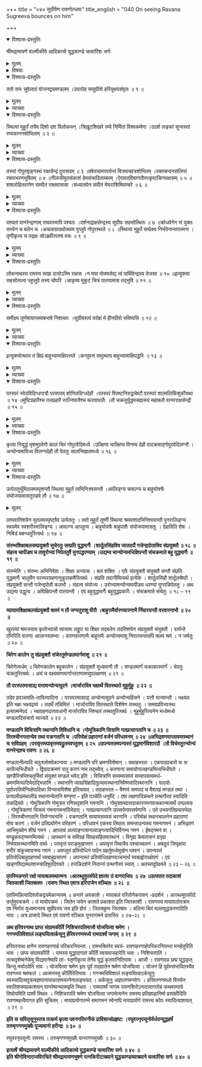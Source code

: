 +++
title = "०४० सुग्रीवेण रावणोत्प्लवः"
title_english = "040 On seeing Ravana Sugreeva bounces on him"

+++

<details open><summary>विश्वास-प्रस्तुतिः</summary>

श्रीमद्रामायणे वाल्मीकीये आदिकाव्ये युद्धकाण्डे चत्वारिंशः सर्गः
</details>

<details><summary>मूलम्</summary>

श्रीमद्रामायणे वाल्मीकीये आदिकाव्ये युद्धकाण्डे चत्वारिंशः सर्गः
</details>

<details><summary>विषयाः</summary>

सुबेला चलस्थित्यालङ्कामवलोकमानेरामे पार्श्वस्थेनसुग्रीवेण लङ्कागोपुरराजोपचारै रामाभिमुखावस्थितरावणावलोकनम् ॥ १ ॥ तथाकोपादुत्प्लवेनरावणनिकटमेत्य तत्किरीट -पातनपूर्वकं तेनसहचिरंनियुद्धकरणम् ॥ २ ॥ तथा श्रान्तेनतेनमायोपक्रमे लाघवात्पुनाराम -पार्श्वगमनम् ॥ ३ ॥

</details>

<details open><summary>विश्वास-प्रस्तुतिः</summary>

ततो रामः सुवेलाग्रं योजनद्वयमण्डलम् ।उपारोह ससुग्रीवो हरियूथपसंवृतः ॥ १ ॥
</details>

<details><summary>मूलम्</summary>

ततो रामः सुवेलाग्रं योजनद्वयमण्डलम् ।उपारोह ससुग्रीवो हरियूथपसंवृतः ॥ १ ॥
</details>

<details><summary>व्याख्या</summary>

अथ सुग्रीवरावणयोर्द्वन्द्व युद्धकथनं चत्वारिंशे । अत्र प्रथमश्लोकः पूर्वोक्तानुवादः – तत इति ॥ योजनद्वयमण्डलं योजनद्वय विस्तारमण्डलम् ॥ १ ॥
</details>

<details open><summary>विश्वास-प्रस्तुतिः</summary>

स्थित्वा मुहूर्तं तत्रैव दिशो दश विलोकयन् ।त्रिख़ूटशिखरे रम्ये निर्मितां विश्वकर्मणा ।ददर्श लङ्कां सुन्यस्तां रम्यकाननशोभिताम् ॥ २ ॥
</details>

<details><summary>मूलम्</summary>

स्थित्वा मुहूर्तं तत्रैव दिशो दश विलोकयन् ।त्रिख़ूटशिखरे रम्ये निर्मितां विश्वकर्मणा ।ददर्श लङ्कां सुन्यस्तां रम्यकाननशोभिताम् ॥ २ ॥
</details>

<details><summary>व्याख्या</summary>

सुन्यस्तां सुष्ठु निवेशिताम् ॥ २ ॥
</details>

<details open><summary>विश्वास-प्रस्तुतिः</summary>

तस्यां गोपुरशृङ्गस्थं राक्षसेन्द्रं दुरासदम् ॥ ३ ॥श्वेतचामरपर्यन्तं विजयच्छत्रशोभितम् ।रक्तचन्दनसंलिप्तं रक्ताभरणभूषितम् ॥ ४ ॥नीलजीमूतसंकाशं हेमसंचादिताम्बरम् ।ऐरावतविषाणाग्रैरुत्कृष्टकिणवक्षसम् ॥ ५ ॥शशलोहितरागेण सम्वीतं रक्तवाससा ।संध्यातपेन संवीतं मेघराशिमिवाम्बरे ॥ ६ ॥
</details>

<details><summary>मूलम्</summary>

तस्यां गोपुरशृङ्गस्थं राक्षसेन्द्रं दुरासदम् ॥ ३ ॥श्वेतचामरपर्यन्तं विजयच्छत्रशोभितम् ।रक्तचन्दनसंलिप्तं रक्ताभरणभूषितम् ॥ ४ ॥नीलजीमूतसंकाशं हेमसंचादिताम्बरम् ।ऐरावतविषाणाग्रैरुत्कृष्टकिणवक्षसम् ॥ ५ ॥शशलोहितरागेण सम्वीतं रक्तवाससा ।संध्यातपेन संवीतं मेघराशिमिवाम्बरे ॥ ६ ॥
</details>

<details><summary>व्याख्या</summary>

तस्यामित्यादि सार्धश्लोकत्रयमेकान्वयम् ॥ अत्र ददर्शेत्यनुषज्यते । श्वेते चामरे पर्यन्ते पार्श्वद्वये यस्य स श्वेतचामर पर्यन्तः । उभयतो वीज्यमानचामर इत्यर्थः । विजयच्छत्रं विजयसूचकछत्रं । रत्नाभरणं पद्मरागाभरणं । हेमसंछादिताम्बरं तत्र तत्र सुवर्णचित्राम्बरं । सुवर्णसूत्रिताम्बरमिति वार्थः । उत्कृष्टकिणवक्षसं उपपादितकिणवक्षसं । उत्कृष्टस्य उल्लिखितस्य किणः वक्षसि यस्य स तथेति वार्थः । शशलोहितरागेण शशरुधिरसमानरागेण । रक्तशब्दविवरणमिदं । रक्तवाससा उत्तरीयेण । संवीतं परिवीतम् ॥ ३ – ६ ॥
</details>

<details open><summary>विश्वास-प्रस्तुतिः</summary>

पश्यतां वानरेन्द्राणाम् राघवस्यापि पश्यतः ।दर्शनाद्राक्षसेन्द्रस्य सुग्रीवः सहसोत्थितः ॥ ७ ॥क्रोधवेगेन सं युक्तः सत्त्वेन च बलेन च ।अचलाग्रादथोत्थाय पुप्लुवे गोपुरस्थले ॥ ८ ॥स्थित्वा मुहूर्तं सम्प्रेक्ष्य निर्भयेनान्तरात्मना ।तृणीकृत्य च तद्रक्षः सोऽब्रवीत्परुषं वचः ॥ ९ ॥
</details>

<details><summary>मूलम्</summary>

पश्यतां वानरेन्द्राणाम् राघवस्यापि पश्यतः ।दर्शनाद्राक्षसेन्द्रस्य सुग्रीवः सहसोत्थितः ॥ ७ ॥क्रोधवेगेन सं युक्तः सत्त्वेन च बलेन च ।अचलाग्रादथोत्थाय पुप्लुवे गोपुरस्थले ॥ ८ ॥स्थित्वा मुहूर्तं सम्प्रेक्ष्य निर्भयेनान्तरात्मना ।तृणीकृत्य च तद्रक्षः सोऽब्रवीत्परुषं वचः ॥ ९ ॥
</details>

<details><summary>व्याख्या</summary>

हतं च रावणं संख्ये दर्शनादवधारय इति रामसन्निधौ पूर्वं प्रतिज्ञातमर्थं साधयितुमुत्थितः सुग्रीवइत्याहपश्यतामित्यादिना ॥ पश्यतामित्यनादरे षष्ठी । अत्रानादरणमनुक्त्वा गमनं । सप्तम्यर्थेषष्ठीना । दर्शनात् दर्शनमात्रात् । क्रोधवेगेन कथं मत्स्स्वामिनोग्रे स्वयं राजोपचारेण तिष्ठति दुरात्मेति कोपातिशयेनेत्यर्थः । सत्त्वेन मनोबलेन । बलेन कायबलेन । पुप्लुवे गोपुरमुद्दिश्येति शेषः ॥ गोपुरस्थले स्थित्वेत्यन्वयः । अन्तरात्मना मनसा ॥ ७ -९ ॥
</details>

<details open><summary>विश्वास-प्रस्तुतिः</summary>

लोकनाथस्य रामस्य सखा दासोऽस्मि राक्षस ।न मया मोक्यसेद्य त्वं पार्थिवेन्द्रस्य तेजसा ॥ १० ॥इत्युक्त्वा सहसोत्पत्य प्लुप्लुवे तस्य चोपरि ।आकृष्य मुकुटं चित्रं पातयामास तद्भुवि ॥ ११ ॥
</details>

<details><summary>मूलम्</summary>

लोकनाथस्य रामस्य सखा दासोऽस्मि राक्षस ।न मया मोक्यसेद्य त्वं पार्थिवेन्द्रस्य तेजसा ॥ १० ॥इत्युक्त्वा सहसोत्पत्य प्लुप्लुवे तस्य चोपरि ।आकृष्य मुकुटं चित्रं पातयामास तद्भुवि ॥ ११ ॥
</details>

<details><summary>व्याख्या</summary>

रामाभिप्रायेण सखा वस्तुतो दासोस्मीति भावः । मया मत्तः । औद्धत्यं परिहरति – पार्थिवेन्द्रस्य तेजसेति ॥ १० – ११ ॥
</details>

<details open><summary>विश्वास-प्रस्तुतिः</summary>

समीक्ष्य तूर्णमायान्तमाबभाषे निशाचरः ।सुग्रीवस्त्वं परोक्षं मे हीनग्रीवो भविष्यसि ॥ १२ ॥
</details>

<details><summary>मूलम्</summary>

समीक्ष्य तूर्णमायान्तमाबभाषे निशाचरः ।सुग्रीवस्त्वं परोक्षं मे हीनग्रीवो भविष्यसि ॥ १२ ॥
</details>

<details><summary>व्याख्या</summary>

आयान्तं सुग्रीवमितिशेषः । परोक्षं ममासन्निधाने । त्वं सुग्रीवः शोभनग्रीवः । प्रत्यक्षं तु हीनग्रीवो भविष्यसीत्यर्थः ॥ १२ ॥
</details>

<details open><summary>विश्वास-प्रस्तुतिः</summary>

इत्युक्त्वोत्थाय तं क्षिप्रं बाहुभ्यामाक्षिपत्तले ।कन्तुवत्तं समुत्थाय बाहुभ्यामाक्षिपद्धरिः ॥ १३ ॥
</details>

<details><summary>मूलम्</summary>

इत्युक्त्वोत्थाय तं क्षिप्रं बाहुभ्यामाक्षिपत्तले ।कन्तुवत्तं समुत्थाय बाहुभ्यामाक्षिपद्धरिः ॥ १३ ॥
</details>

<details><summary>व्याख्या</summary>

तले गोपुरतले । आक्षिपत् अपातयत् । कन्तुवत्समुत्थाय कन्तुकवज्झटित्युत्पत्येत्यर्थः ॥ १३ ॥
</details>

<details open><summary>विश्वास-प्रस्तुतिः</summary>

परस्परं स्वेदविदिग्धगात्रौ परस्परम् शोणितदिग्धदेहौ ।परस्परं श्लिष्टनिरुद्धचेष्टौ परस्परं शाल्मलिकिंशुकौयथा ॥ १४ ॥मुष्टिप्रहारैश्च तलप्रहारै ररत्निघातैश्च कराग्रघातैः ।तौ चक्रतुर्युद्धमसह्यरूपं महाबलौ वानरराक्षसेन्द्रौ ॥ १५ ॥
</details>

<details><summary>मूलम्</summary>

परस्परं स्वेदविदिग्धगात्रौ परस्परम् शोणितदिग्धदेहौ ।परस्परं श्लिष्टनिरुद्धचेष्टौ परस्परं शाल्मलिकिंशुकौयथा ॥ १४ ॥मुष्टिप्रहारैश्च तलप्रहारै ररत्निघातैश्च कराग्रघातैः ।तौ चक्रतुर्युद्धमसह्यरूपं महाबलौ वानरराक्षसेन्द्रौ ॥ १५ ॥
</details>

<details><summary>व्याख्या</summary>

परस्परमित्यादि श्लोकद्वयमेकान्वयम् ॥ आरम्भे दृढपरीरम्भेण स्वेद सिक्तगात्रौ । ततः खरतरनखक्षतेन शोणितलिप्त शरीरौ । ततो दृढालिष्टतया निरुद्धचेष्टौ निष्पन्दौ । ततः परस्परत्यागे कुसुमितशाल्मलीकिंशुकाविव स्थितौ । तौ वानरराक्षसेन्द्रौ । मुष्टिप्रहारैः । मुष्टीनां व्यथायां तलप्रहारैः । तत्पीडायां अरनिघातैः निष्कनिष्ठमुष्टियुक्तप्रकोष्ठप्रहारैः । अरत्निस्तु निष्कनिष्ठेन मुष्टिना इत्यमरः । तद्बाधायां कराग्रघातैः । असह्यरूपं अत्यन्तासां । प्रशंसायां रूपप्प्रत्ययः । युद्धं चक्रतुः ॥ १४ – १५ ॥
</details>

<details open><summary>विश्वास-प्रस्तुतिः</summary>

कृत्वा नियुद्धं भृशमुग्रवेगौ कालं चिरं गोपुरवेदिमध्ये ।उत्क्षिप्य चात्क्षिप्य विनम्य देहौ पादक्रमाद्गोपुरवेदिलग्नौ ।अन्योन्यमाविध्य विलग्नदेहौ तौ पेततुः सालनिखातमध्ये ॥ १६ ॥
</details>

<details><summary>मूलम्</summary>

कृत्वा नियुद्धं भृशमुग्रवेगौ कालं चिरं गोपुरवेदिमध्ये ।उत्क्षिप्य चात्क्षिप्य विनम्य देहौ पादक्रमाद्गोपुरवेदिलग्नौ ।अन्योन्यमाविध्य विलग्नदेहौ तौ पेततुः सालनिखातमध्ये ॥ १६ ॥
</details>

<details><summary>व्याख्या</summary>

कृत्वेत्यादिसार्धश्लोक एकान्वयः ॥ नियुद्धं मल्लयुद्धं बाहुयुद्धं वा । नियुद्धं बाहुयुद्धं स्यात् इत्यमरः । गोपुरवेदिमध्ये चिरं कालं नियुद्धं कृत्वा । तत उत्क्षिप्य परस्परमूर्ध्वं क्षिप्त्वा । आक्षिप्य आकृष्य । परस्परंदेहौ विनम्य विनाम्य । पादक्रमात् पादविन्यासविशेषात् । गोपुरवेदिलग्नौ पदात्पदं पश्चाच्चलित्वा पुनर्युद्धार्थमवसरप्रतीक्षतया गोपुरवेदिकायां निश्चलंस्थितावित्यर्थः । आविध्य बाहुभ्यां संवेष्टय । विलग्नदेहौ लिष्टदेहौ सन्तौ । सालनिखातयोः प्राकारपरिखयोर्मध्ये पेततुः ॥ १६ ॥
</details>

<details open><summary>विश्वास-प्रस्तुतिः</summary>

उत्पेततुर्भूमितलमस्पृशन्तौ स्थित्वा मुहूर्तं त्वभिनिःश्वसन्तौ ।आलिङ्ग्य चावल्ग्य च बाहुयोक्त्रैः संयोजयामासतुराहवे तौ ॥ १७ ॥
</details>

<details><summary>मूलम्</summary>

उत्पेततुर्भूमितलमस्पृशन्तौ स्थित्वा मुहूर्तं त्वभिनिःश्वसन्तौ ।आलिङ्ग्य चावल्ग्य च बाहुयोक्त्रैः संयोजयामासतुराहवे तौ ॥ १७ ॥
</details>

लाघवातिशयेन भूतलमस्पृष्ट्वैव उत्पेततुः । ततो मुहूर्तं तूष्णीं स्थित्वा श्रमवशादभिनिश्वसन्तौ पुनरालिङ्ग्य स्वयमेव स्वशरीरमालिङ्ग्य । आवल्ग्य आप्लुत्य । बाहुयोक्त्रैः बाहुपाशैः संयोजयामासतुः । देहाविति शेषः । निबिडं बबन्धतुरित्यर्थः ॥ १७ ॥

**संरम्भशिक्षाबलसम्प्रयुक्तौ सुचेरतुः सम्प्रति युद्धमार्गैः ।शार्दूलसिंहविव जातदर्पौ गजेन्द्रपोताविव संप्रयुक्तौ ॥ १८ ॥संहत्य चापीड्य च तावुरोभ्यां निपेततुर्वै युगपद्धरण्याम् ।उद्यम्य चान्योन्यमधिक्षिपन्तौ संचक्रमाते बहु युद्धमार्गैः ॥** **१९** **॥**

संरम्भेति । संरम्भः अभिनिवेशः । शिक्षा अभ्यासः । बलं शक्तिः । एतैः संप्रयुक्तौ संयुक्तौ सन्तौ संप्रति युद्धमार्गैः चातुर्येण परस्परग्रहणानुकूलकमैरित्यर्थः । संप्रति तदानीमित्यर्थ इत्येके । शार्दूलसिंहौ शार्दूलश्रेष्ठौ । संप्रयुक्तौ सन्तौ गजेन्द्रपोतौ कलभौ । संहत्य संयोज्य । उरोभ्यामन्योन्यमापीड्य धरण्यां युगपन्निपेततुः । अथ उद्यम्य उद्धृत्य । अघिक्षिपन्तौ पातयन्तौ । एवं बहुयुद्धमार्गैः बहुयुद्धप्रकारैः । संचक्रमाते संचेतुः ॥ १८ – १९ ॥

**व्यायामशिक्षाबलसंप्रयुक्तौ क्लमं न तौ जग्मतुराशु वीरौ** **।बाहुत्तमैर्वारणवारणाभै र्निवारयन्तौ** **वरवारणाभौ** **॥** **२०** **॥**

खुरल्यां श्रमजयाय कृतोभ्यासो व्यायामः तद्रूपा या शिक्षा तद्बलेन तदतिशयेन संप्रयुक्तौ संयुक्तौ । वार्यन्ते एभिरिति वारणाः आलानस्तम्भाः । वारणवारणाभैः बाहूत्तमैः अन्योन्यमाशु निवारयन्तावपि क्लमं श्रमं । न जर्मतुः ॥ २० ॥

**चिरेण कालेन** **तु संप्रयुक्तौ** **संचेरतुर्मण्डलमार्गमाशु** **॥** **२१** **॥**

चिरेणेत्यर्धम् ॥ चिरेणकालेन बहुकालेन । संप्रयुक्तौ युध्यमानौ तौ । मण्डलमार्गं चक्राकारमार्गं । चेरतुः चक्रतुरित्यर्थः । अयं च वक्ष्यमाणमार्गान्तराणामप्युपलक्षणम् ॥ २१ ॥

**तौ परस्परमासाद्य यत्तावन्योन्यसूदने** **।मार्जाराविव भक्षार्थे** **वितस्थाते मुहुर्मुहुः** **॥** **२२** **॥**

तदेव प्रपञ्चयति–तावित्यादिना । परस्परमासाद्य अन्योन्यसूदने अन्योन्यहिंसने । यत्तौ यत्नवन्तौ । भक्ष्यत इति भक्षः भक्ष्यद्रव्यं । तदर्थे तन्निमित्तं । मार्जाराविव वितस्थाते विशेषेण तस्थतुः । समवप्रविभ्यःस्थः इत्यात्मनेपदं । भक्षग्रहणदत्तावधानौ मार्जाराविव निश्चलं तस्थतुरित्यर्थः । मुहुर्मुहुरित्यनेन मध्येमध्ये मण्डलादिसंचारो व्यज्यते ॥ २२ ॥

**मण्डलानि विचित्राणि स्थानानि विविधानि च** **।गोमूत्रिकाणि चित्राणि गतप्रत्यागतानि च** **॥** **२३** **॥तिरश्चीनगतान्येव तथा वक्रगतानि च** **।परिमोक्षं प्रहाराणां वर्जनं परिधावनम्** **॥** **२४** **॥अभिद्रवणमाप्लावमास्थानं** **च** **सविग्रहम्** **।परावृत्तमपावृत्तमवद्रुतमवप्लुतम्** **॥** **२५** **॥उपन्यस्तमपन्यस्तं युद्धमार्गविशारदौ** **।तौ विचेरतुरन्योन्यं वानरेन्द्रश्च रावणः** **॥** **२६** **॥**

मण्डलानीत्यादि चतुःश्लोक्येकान्वया ॥ मण्डलानि परि भ्रमणविशेषान् । यथाहभरतः । एकपादप्रचारो यः स चारीत्यभिधीयते । द्विपादक्रमणं यत्तु करणं नाम तद्भवेत् ॥ करणानां समायोगात्खण्डमित्यभिधीयते । खण्डैस्त्रिभिश्चतुर्भिर्वा संयुक्तं मण्डलं भवेत् इति । विचित्राणि सव्यमपसव्यं सव्यापसव्यमर्ध- भ्रमणमित्यादिभेदाद्भिन्नानि । स्थानानि व्याघ्रसिंहादितुल्यावस्थानानिवैष्णवादिस्थानानि । पादयोः पूर्वापरतिर्यग्विक्षेपादिका विन्यासविशेषा इतियावत् । तदाहभरतः – वैष्णवं समपादं च वैशाखं मण्डलं तथा । प्रत्यालीढमथालीढं स्थानान्येतानि षण्नृणां – इति पञ्चेति धनुर्वेदे । एषां लक्षणादिकथने ग्रन्थगौरवं स्यादिति तन्नाद्रियते । गोमूत्रिकाणि गोमूत्रस रणिसदृशानि गमनानि । गोमूत्रशब्दात्तदाकारगमनवाचकान्मत्वर्थे उन्प्रत्ययः । गोमूत्रिकाणां चित्रत्वं गमनागमनादिभेदात् । गतप्रत्यागतानि उपसर्पणापसर्पणानि । एते उभयगतिप्रचारभेदाः । तिरश्चीनगतानि तिर्यग्गमनानि । वक्रगतानि सव्यापसव्यसं चरणानि । परिमोक्षं स्थानचालनेन प्रहाराणां मोघ करणं । वर्जनं प्रतिप्रयोगेन परिहरणं । परिधावनं एकस्य तिष्ठतः समन्तादन्यस्य गमनागमनं । अभिद्रवणं आभिमुख्येन शीघ्रं गमनं । आप्लावं अल्पाङ्गत्वानल्पाङ्गत्वादिभिर्विनम्य गमनं । ईषद्गमनं वा । मण्डूकवद्गमनमित्यर्थः । आस्थानं च सविग्रहं विग्रहसहितमास्थानं । विगृह्य केवलासनं प्रगृह्य निर्भयावस्थानमिति वार्थः । परावृत्तं पराङ्मुखगमनं । अपावृत्तं स्थित्वैव पश्चाच्चलनं । अबदुतं जिघृक्षया शरीरं संकुच्यावनम्य गमनं । अवप्लुतं प्रतियोधिनं पादेन प्रहर्तुमधोमुखेन प्लवनं । उपन्यस्तं प्रतियोधिबाहुग्रहणार्थं स्वबाहुप्रसारणं । अपन्यस्तं प्रतियोधिग्रहणवञ्चनार्थं स्वबाह्वोरपक्षेपणं । एवं खङ्गविद्यामलशास्त्रादिषूपदिश्यते । तत्तन्निदर्शने नितान्तं ग्रन्थगौरवं स्यात् । अतस्तदुपेक्ष्यते ॥ २३ – २६ ॥

**एतस्मिन्नन्तरे रक्षो मायाबलमथात्मनः** **।आरब्धुमुपसंपेदे ज्ञात्वा** **तं** **वानराधिपः** **॥** **२७** **॥उत्पपात तदाकाशं जितकाशी जितक्लमः** **।रावणः स्थित एवात्र हरिराजेन वञ्चितः** **॥** **२८** **॥**

एतस्मिन्नित्यादिश्लोकद्वयमेकान्वयम् ॥ अन्तरे अवकाशे । मायाबलं परितोनेकरावण -प्रदर्शनं । आरब्धमुपसंपेदे कर्तुमुपचक्रमे । तं मायोपक्रमं । जितेन जयेन काशते प्रकाशत इति जितकाशी । रावणस्य मायावलोपक्रम एव निर्मायं युध्यमानस्य सुप्रीवस्य जय इति ज्ञेयं । जितक्कुमः जितश्रमः । बलिना चिरं मल्लयुद्धकरणादिति भावः । अत्र प्रासादे स्थित एवं रावणो वञ्चितः पुनरागमने प्रतारितः ॥ २७–२८ ॥

**अथ हरिवरनाथः प्राप्त** **संग्रामकीर्तिं** **निशिचरपतिमाजौ योजयित्वा श्रमेण** **।  
गगनमतिविशालं लङ्घयित्वार्कसूनु** **र्हरिवरगणमध्ये रामपार्श्वं जगाम्** **॥** **२९** **॥**

हरिवरनाथः क्षणेन रावणहरणार्ह परिकरनियन्ता । रामभक्तिरेव स्वयं- रावणहरणार्हपरिकरनियन्ता मनहेतुरिति भावः । प्राप्य संग्रामकीर्ति । रामस्य युद्धादागतां कीर्तिं स्वयमाजहारेति भावः । निशिचरपतिं । तत्सदृशेष्वनेकेषु विद्यमानेष्वपि तां- स्तृणीकृत्य तेनैव युद्धं कृतवानितिभावः । आजौ । रावणवन्न छद्म युद्धकृत् किन्तु मर्यादयेति भावः । योजयित्वा श्रमेण इतः पूर्वं तदज्ञातेन श्रमेण योजयित्वा । योजनं हि पूर्वमसंभावितस्यैव रावणस्य श्रमफलं । आत्मनस्तु कीर्तिरितिभावः । गगनमतिविशालं लङ्घयित्वाऽर्कसूनुः स्वस्यादित्यपुत्रत्वज्ञापनायाकाशमयत्नेनालङ्घयत् । अर्कसूनुः अज्ञातगमनवेगः । हरिवरगणमध्ये विनयेन स्वातिशयमप्रकाशयन् वानरेष्वन्यतमइति स्थितः । रामपार्श्वं जगाम रावणशिरोऽनादायागतोहं कथमस्याग्रे तिष्ठेयमिति पार्श्वे स्थितः । निशिचरपतिं श्रमेण योजयित्वा जगामेत्यनेन रामस्य प्रतिज्ञाहानिर्मा प्रसांक्षीदिति रावणमहत्वैवागत इति सूचितम् । मायाप्रयोगारम्भे समागमनं स्वेनापि मायाप्रयोगे रामस्य कोपः स्यादित्याशयात् ॥ २९ ॥

**इति** **स** **सवितृसूनुस्तत्र तत्कर्म कृत्वा पवनगतिरनीकं प्राविशत्संप्रहृष्टः** **।रघुवरनृपसूनोर्वर्धयन्युद्धहर्षं तरुमृगगणमुख्यैः पूज्यमानो हरीन्द्रः** **॥** **३०** **॥**

रघुवरनृपसूनोः रामस्य । तरुमृगगणमुख्यैः वानरगणमुख्यैः ॥ ३० ॥

**इत्यार्षे** **श्रीमद्रामायणे वाल्मीकीये आदिकाव्ये युद्धकाण्डे** **चत्वारिंशः सर्गः ॥** **४०** **॥  
इति श्रीगोविन्दराजविरचिते श्रीमद्रामायणभूषणे रत्नकिरीटाख्याने युद्धकाण्डव्याख्याने चत्वारिंशः सर्गः ॥ ४० ॥**
